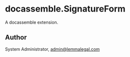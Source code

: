 # docassemble.SignatureForm

A docassemble extension.

## Author

System Administrator, admin@lemmalegal.com

